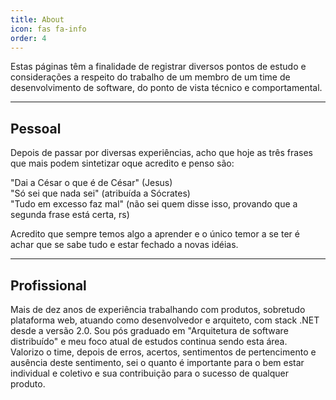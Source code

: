 ```yaml
---
title: About
icon: fas fa-info
order: 4
---
```


Estas páginas têm a finalidade de registrar diversos pontos de estudo e considerações a respeito do trabalho de um membro de um time de desenvolvimento de software, do ponto de vista técnico e comportamental.
<hr />

<h2>Pessoal</h2>
Depois de passar por diversas experiências, acho que hoje as três frases que mais podem sintetizar oque acredito e penso são:

"Dai a César o que é de César" (Jesus)
<br/>
"Só sei que nada sei" (atribuída a Sócrates)
<br/>
"Tudo em excesso faz mal" (não sei quem disse isso, provando que a segunda frase está certa, rs)

Acredito que sempre temos algo a aprender e o único temor a se ter é achar que se sabe tudo e estar fechado a novas idéias.

<hr/>

<h2>Profissional</h2>
Mais de dez anos de experiência trabalhando com produtos, sobretudo plataforma web, atuando como desenvolvedor e arquiteto, com stack .NET desde a versão 2.0.
Sou pós graduado em "Arquitetura de software distribuído" e meu foco atual de estudos continua sendo esta área. 
<br/>
Valorizo o time, depois de erros, acertos, sentimentos de pertencimento e ausência deste sentimento, sei o quanto é importante para o bem estar individual e coletivo e sua contribuição para o sucesso de qualquer produto. 